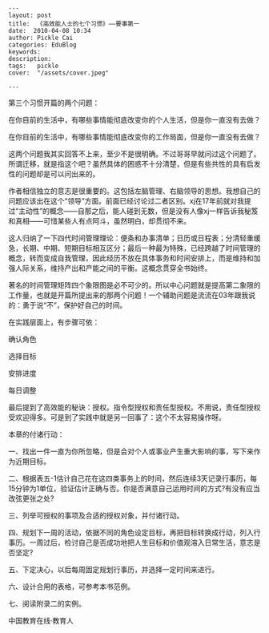
    ---
    layout: post  
    title:  《高效能人士的七个习惯》——要事第一  
    date:  2010-04-08 10:34  
    author: Pickle Cai  
    categories: EduBlog  
    keywords: 
    description:   
    tags:	pickle   
    cover:  "/assets/cover.jpeg"  

    ---  
    
第三个习惯开篇的两个问题：



在你目前的生活中，有哪些事情能彻底改变你的个人生活，但是你一直没有去做？



在你目前的生活中，有哪些事情能彻底改变你的工作局面，但是你一直没有去做？



这两个问题我其实回答不上来，至少不是很明确。不过哥哥早就问过这个问题了。所谓迁移，就是指这个吧？虽然具体的困惑不十分清楚，但是有些共性的具有启发性的问题却是可以问出来的。



作者相信独立的意志是很重要的。这包括左脑管理、右脑领导的思想。我想自己的问题应该出在这个“领导”方面。前面已经讨论过二者区别。xj在17年前就对我提过“主动性”的概念——自那之后，能人碰到无数，但是没有人像xj一样告诉我秘笈和真相——可惜某些人有点阿斗，虽然明白，却贯彻不来。



这人归纳了一下四代时间管理理论：便条和办事清单；日历或日程表；分清轻重缓急，长期、中期、短期目标相互区分；最后一种最为特殊，已经跨越了时间管理的概念，转而变成自我管理，因此经历不放在具体事务和时间安排上，而是维持和加强人际关系，维持产出和产能之间的平衡。这概念贯穿全书始终。



著名的时间管理矩阵四个象限图是必不可少的。所以中心问题就是提高第二象限的工作量，也就是开篇所提出来的那两个问题！一个辅助问题是流流在03年跟我说的：勇于说“不”，保护好自己的时间。



在实践层面上，有步骤可依：





确认角色

选择目标

安排进度

每日调整

最后提到了高效能的秘诀：授权。指令型授权和责任型授权。不用说，责任型授权受欢迎得多。可是到了实践中就是另一回事了：这个不太容易操作呀。



 



本章的付诸行动：



一、找出一件一直为你所忽略，但是会对个人或事业产生重大影响的事，写下来作为近期目标。 

二、根据表五-1估计自己花在这四类事务上的时间，然后连续3天记录行事历，每15分钟为1单位，验证估计正确与否。你是否满意自己运用时间的方式?有没有应当改弦更张之处? 

三、列举可授权的事项及合适的授权对象，并付诸行动。 

四、规划下一周的活动，依据不同的角色设定目标，再把目标转换成行动，列入行事历。一周过后，检讨自己是否成功地把人生目标和价值观溶入日常生活，意志是否坚定? 

五、下定决心，以后每周固定规划行事历，并选择一定时间来进行。 

六、设计合用的表格，可参考本书范例。 

七、阅读附录二的实例。 



		    
 中国教育在线·教育人

